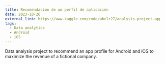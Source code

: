 ```yaml
---
title: Recomendación de un perfil de aplicación 
date: 2023-10-26
external_link: https://www.kaggle.com/code/abelr27/analysis-project-apps
tags:
  - Data analytics
  - Android
  - iOS
---
```


Data analysis project to recommend an app profile for Android and iOS to maximize the revenue of a fictional company.

<!--more-->
